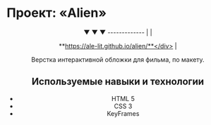 # Проект: «Alien»

<div align="center">

▼ ▼ ▼
------------- |
| <div align="center">**https://ale-lit.github.io/alien/**</div> |

</div>

Верстка интерактивной обложки для фильма, по макету.

## Используемые навыки и технологии
* HTML 5
* CSS 3
* KeyFrames
